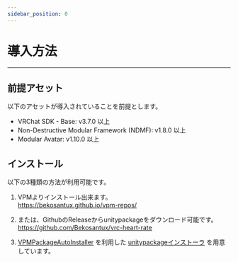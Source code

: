 ```yaml
---
sidebar_position: 0
---
```


# 導入方法
<hr/>

## 前提アセット
以下のアセットが導入されていることを前提とします。  
- VRChat SDK - Base: v3.7.0 以上
- Non-Destructive Modular Framework (NDMF): v1.8.0 以上
- Modular Avatar: v1.10.0 以上

## インストール
以下の3種類の方法が利用可能です。

1. VPMよりインストール出来ます。  
   https://bekosantux.github.io/vpm-repos/

1. または、GithubのReleaseからunitypackageをダウンロード可能です。  
   https://github.com/Bekosantux/vrc-heart-rate

1. [VPMPackageAutoInstaller](https://github.com/anatawa12/VPMPackageAutoInstaller) を利用した [unitypackageインストーラ](/file/VRC%20Heart%20Rate%20Installer.unitypackage) を用意しています。